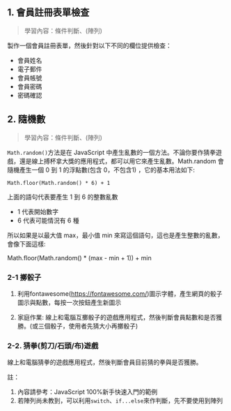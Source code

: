 ## 1. 會員註冊表單檢查

> 學習內容：條件判斷、(陣列)

製作一個會員註冊表單，然後針對以下不同的欄位提供檢查：

- 會員姓名
- 電子郵件
- 會員帳號
- 會員密碼
- 密碼確認

## 2. 隨機數

> 學習內容：條件判斷、(陣列)

`Math.random()`方法是在 JavaScript 中產生亂數的一個方法。不論你要作猜拳遊戲，還是線上搏杯拿大獎的應用程式，都可以用它來產生亂數。Math.random 會隨機產生一個 0 到 1 的浮點數(包含 0，不包含1) ，它的基本用法如下:

```
Math.floor(Math.random() * 6) + 1
```

上面的語句代表要產生 1 到 6 的整數亂數

- 1 代表開始數字
- 6 代表可能情況有 6 種

所以如果是以最大值 max，最小值 min 來寫這個語句，這也是產生整數的亂數，會像下面這樣:

Math.floor(Math.random() * (max - min + 1)) + min

### 2-1 擲骰子

1. 利用fontawesome(https://fontawesome.com/)圖示字體，產生網頁的骰子圖示與點數，每按一次按鈕產生新圖示

2. 家庭作業: 線上和電腦互擲骰子的遊戲應用程式，然後判斷會員點數和是否獲勝。(或三個骰子，使用者先猜大小再擲骰子)

### 2-2. 猜拳(剪刀/石頭/布)遊戲

線上和電腦猜拳的遊戲應用程式，然後判斷會員目前猜的拳與是否獲勝。

註：

1. 內容請參考：JavaScript 100%新手快速入門的範例
2. 若陣列尚未教到，可以利用`switch`、`if...else`來作判斷，先不要使用到陣列


